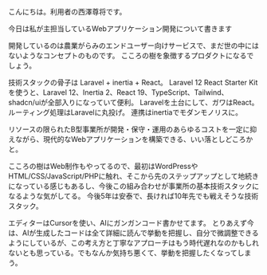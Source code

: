 こんにちは。利用者の西澤尊将です。



今日は私が主担当しているWebアプリケーション開発について書きます

開発しているのは農業がらみのエンドユーザー向けサービスで、まだ世の中にはないようなコンセプトのものです。
こころの樹を象徴するプロダクトになるでしょう。

技術スタックの骨子は Laravel + inertia + React。
Laravel 12 React Starter Kitを使うと、Laravel 12、Inertia 2、React 19、TypeScript、Tailwind、shadcn/uiが全部入りになっていて便利。
Laravelを土台にして、ガワはReact。ルーティング処理はLaravelに丸投げ。
連携はinertiaでモダンモノリスに。

リソースの限られたB型事業所が開発・保守・運用のあらゆるコストを一定に抑えながら、現代的なWebアプリケーションを構築できる、いい落としどころかと。

こころの樹はWeb制作もやってるので、最初はWordPressやHTML/CSS/JavaScript/PHPに触れ、そこから先のステップアップとして地続きになっている感じもあるし、今後この組み合わせが事業所の基本技術スタックになるような気がしてる。
今後5年は安泰で、長ければ10年先でも戦えそうな技術スタック。

エディターはCursorを使い、AIにガンガンコード書かせてます。
とりあえず今は、AIが生成したコードは全て詳細に読んで挙動を把握し、自分で微調整できるようにしているが、この考え方と丁寧なアプローチはもう時代遅れなのかもしれないとも思っている。でもなんか気持ち悪くて、挙動を把握したくなってしまう。




